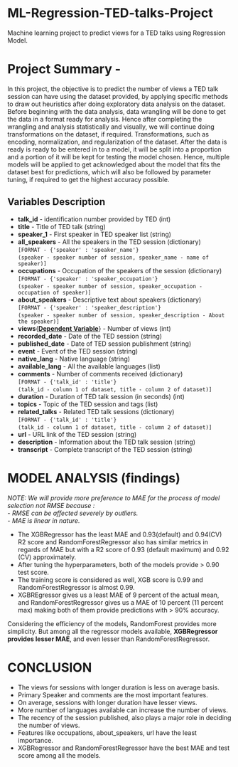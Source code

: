 # ML-Regression-TED-talks-Project
Machine learning project to predict views for a TED talks using Regression Model.


# Project Summary -

In this project, the objective is to predict the number of views a TED talk session can have using the dataset provided, by applying specific methods to draw out heuristics after doing exploratory data analysis on the dataset. Before beginning with the data analysis, data wrangling will be done to get the data in a format ready for analysis. Hence after completing the wrangling and analysis statistically and visually, we will continue doing transformations on the dataset, if required. Transformations, such as encoding, normalization, and regularization of the dataset. After the data is ready is ready to be entered in to a model, it will be split into a proportion and a portion of it will be kept for testing the model chosen. Hence, multiple models will be applied to get acknowledged about the model that fits the dataset best for predictions, which will also be followed by parameter tuning, if required to get the highest accuracy possible.


## Variables Description


- **talk_id** - identification number provided by TED (int)
- **title** - Title of TED talk (string) 
- **speaker_1** - First speaker in TED speaker list (string)
- **all_speakers** - All the speakers in the TED session (dictionary) <br>`[FORMAT - {'speaker' : 'speaker_name'}`<br>`(speaker - speaker number of session, speaker_name - name of speaker)]`
- **occupations** - Occupation of the speakers of the session (dictionary) <br> `[FORMAT - {'speaker' : 'speaker_occupation'}`<br>`(speaker - speaker number of session, speaker_occupation - occupation of speaker)]`
- **about_speakers** - Descriptive text about speakers (dictionary) <br>`[FORMAT - {'speaker' : 'speaker_description'}`<br>`(speaker - speaker number of session, speaker_description - About the speaker)]`
- **views**{<u>**Dependent Variable**</u>} - Number of views (int) 
- **recorded_date** - Date of the TED session (string)
- **published_date** - Date of TED session publishment (string) 
- **event** - Event of the TED session (string)
- **native_lang** - Native language (string)
- **available_lang** - All the available languages (list)
- **comments** - Number of comments received (dictionary)<br>`[FORMAT - {'talk_id' : 'title'}`<br>`(talk_id - column 1 of dataset, title - column 2 of dataset)]`
- **duration** - Duration of TED talk session (in seconds) (int)
- **topics** - Topic of the TED session and tags (list)
- **related_talks** - Related TED talk sessions (dictionary)<br>`[FORMAT - {'talk_id' : 'title'}`<br>`(talk_id - column 1 of dataset, title - column 2 of dataset)]`
- **url** - URL link of the TED session (string)
- **description** - Information about the TED talk session (string) 
- **transcript** - Complete transcript of the TED session (string)

# MODEL ANALYSIS (findings)

*NOTE: We will provide more preference to MAE for the process of model selection not RMSE because :* 
<br>- *RMSE can be affected severely by outliers.*
<br>- *MAE is linear in nature.*
<br>
- The XGBRegressor has the least MAE and 0.93(default) and 0.94(CV) R2 score and RandomForestRegressor also has similar metrics in regards of MAE but with a R2 score of 0.93 (default maximum) and 0.92 (CV) approximately. 
- After tuning the hyperparameters, both of the models provide > 0.90 test score. 
- The training score is considered as well, XGB score is 0.99 and RandomForestRegressor is almost 0.99.
- XGBREgressor gives us a least MAE of 9 percent of the actual mean, and RandomForestRegressor gives us a MAE of 10 percent (11 percent max) making both of them provide predictions with > 90% accuracy.

Considering the efficiency of the models, RandomForest provides more simplicity. But among all the regressor models available, **XGBRegressor provides lesser MAE**, and even lesser than RandomForestRegressor.


# CONCLUSION

- The views for sessions with longer duration is less on average basis.
- Primary Speaker and comments are the most important features.
- On average, sessions with longer duration have lesser views.
- More number of languages available can increase the number of views.
- The recency of the session published, also plays a major role in deciding the number of views.
- Features like occupations, about_speakers, url have the least importance.
-  XGBRegressor and RandomForestRegressor have the best MAE and test score among all the models.
